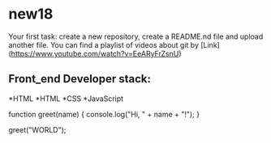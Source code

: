 # new18
Your first task: create a new repository, create a README.nd file and upload another file.
You can find a playlist of videos about git by [Link] (https://www.youtube.com/watch?v=EeARyFrZsnU)
## Front_end Developer stack:
*HTML
*HTML
﻿﻿*CSS
﻿﻿*JavaScript
  
function greet(name) {
  console.log("Hi, " + name + "!");
}

greet("WORLD");
